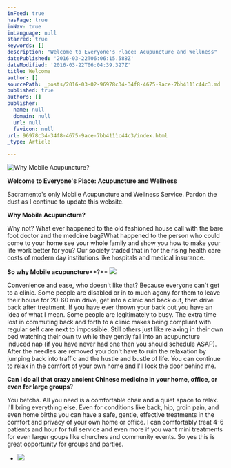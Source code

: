 ```yaml
---
inFeed: true
hasPage: true
inNav: true
inLanguage: null
starred: true
keywords: []
description: "Welcome to Everyone's Place: Acupuncture and Wellness"
datePublished: '2016-03-22T06:06:15.588Z'
dateModified: '2016-03-22T06:04:39.327Z'
title: Welcome
author: []
sourcePath: _posts/2016-03-02-96978c34-34f8-4675-9ace-7bb4111c44c3.md
published: true
authors: []
publisher:
  name: null
  domain: null
  url: null
  favicon: null
url: 96978c34-34f8-4675-9ace-7bb4111c44c3/index.html
_type: Article

---
```

![Why Mobile Acupuncture?](https://s3-us-west-2.amazonaws.com/the-grid-img/p/aef92dd1f14cb0c9259e6c12346ddc234e6a6e08.jpg)

**Welcome to Everyone's Place: Acupuncture and Wellness**

Sacramento's only Mobile Acupuncture and Wellness Service. Pardon the dust as I continue to update this website.

**Why Mobile Acupuncture?**

Why not? What ever happened to the old fashioned house call with the bare foot doctor and the medcine bag?What happened to the person who could come to your home see your whole family and show you how to make your life work better for you? Our society traded that in for the rising health care costs of modern day institutions like hospitals and medical insurance. 

**So why Mobile acupuncture****?**
![](https://the-grid-user-content.s3-us-west-2.amazonaws.com/dd8d281e-3780-43ca-ac4d-4d4e63ea7725.jpg)

Convenience and ease, who doesn't like that? Because everyone can't get to a clinic. Some people are disabled or in to much agony for them to leave their house for 20-60 min drive, get into a clinic and back out, then drive back after treatment. If you have ever thrown your back out you have an idea of what I mean. Some people are legitimately to busy. The extra time lost in commuting back and forth to a clinic makes being compliant with regular self care next to impossible. Still others just like relaxing in their own bed watching their own tv while they gently fall into an acupuncture induced nap (if you have never had one then you should schedule ASAP). After the needles are removed you don't have to ruin the relaxation by jumping back into traffic and the hustle and bustle of life. You can continue to relax in the comfort of your own home and l'll lock the door behind me.

**Can I do all that crazy ancient Chinese medicine in your home, office, or even for large groups**? 

You betcha. All you need is a comfortable chair and a quiet space to relax. I'll bring everything else. Even for conditions like back, hip, groin pain, and even home births you can have a safe, gentle, effective treatments in the comfort and privacy of your own home or office. I can comfortably treat 4-6 patients and hour  for full service and even more if you want mini treatments for even larger goups like churches and community events. So yes this is great opportunity for groups and parties. 

* ![](https://the-grid-user-content.s3-us-west-2.amazonaws.com/c55f609c-9bf9-4fcb-9703-b04c53a73936.jpg)